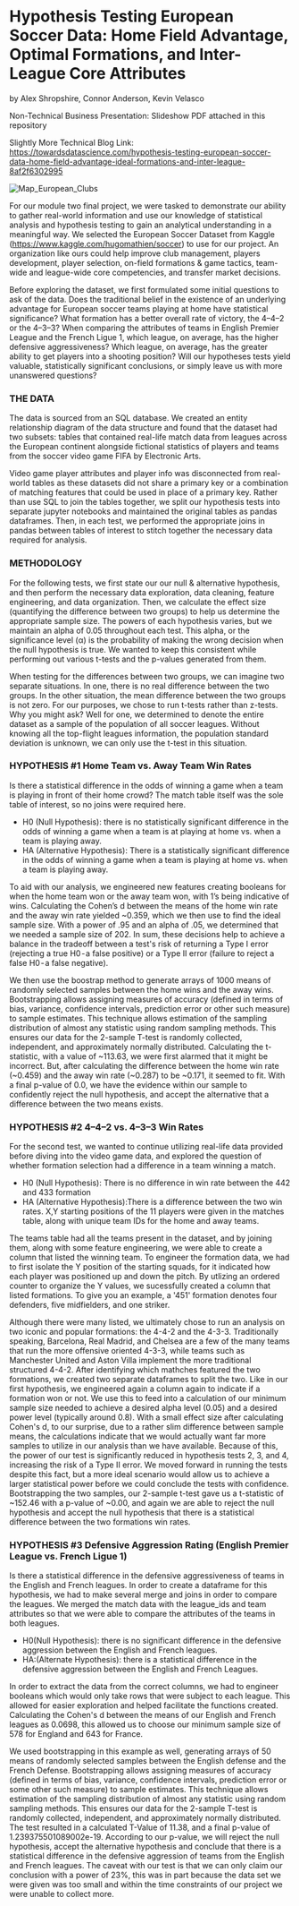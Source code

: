 # Hypothesis Testing European Soccer Data: Home Field Advantage, Optimal Formations, and Inter-League Core Attributes

by Alex Shropshire, Connor Anderson, Kevin Velasco

Non-Technical Business Presentation: Slideshow PDF attached in this repository

Slightly More Technical Blog Link: https://towardsdatascience.com/hypothesis-testing-european-soccer-data-home-field-advantage-ideal-formations-and-inter-league-8af2f6302995


![Map_European_Clubs](map_clubs.png)

For our module two final project, we were tasked to demonstrate our ability to gather real-world information and use our knowledge of statistical analysis and hypothesis testing to gain an analytical understanding in a meaningful way. We selected the European Soccer Dataset from Kaggle (https://www.kaggle.com/hugomathien/soccer) to use for our project. An organization like ours could help improve club management, players development, player selection, on-field formations & game tactics, team-wide and league-wide core competencies, and transfer market decisions. 

Before exploring the dataset, we first formulated some initial questions to ask of the data. Does the traditional belief in the existence of an underlying advantage for European soccer teams playing at home have statistical significance? What formation has a better overall rate of victory, the 4–4–2 or the 4–3–3? When comparing the attributes of teams in English Premier League and the French Ligue 1, which league, on average, has the higher defensive aggressiveness? Which league, on average, has the greater ability to get players into a shooting position? Will our hypotheses tests yield valuable, statistically significant conclusions, or simply leave us with more unanswered questions?

### THE DATA ### 

The data is sourced from an SQL database. We created an entity relationship diagram of the data structure and found that the dataset had two subsets:  tables that contained real-life match data from leagues across the European continent alongside fictional statistics of players and teams from the soccer video game FIFA by Electronic Arts. 

Video game player attributes and player info was disconnected from real-world tables as these datasets did not share a primary key or a combination of matching features that could be used in place of a primary key. Rather than use SQL to join the tables together, we split our hypothesis tests into separate jupyter notebooks and maintained the original tables as pandas dataframes. Then, in each test, we performed the appropriate joins in pandas between tables of interest to stitch together the necessary data required for analysis. 

### METHODOLOGY ###
For the following tests, we first state our our null & alternative hypothesis, and then perform the necessary data exploration, data cleaning, feature engineering, and data organization. Then, we calculate the effect size (quantifying the difference between two groups) to help us determine the appropriate sample size. The powers of each hypothesis varies, but we maintain an alpha of 0.05 throughout each test. This alpha, or the significance level (α) is the probability of making the wrong decision when the null hypothesis is true. We wanted to keep this consistent while performing out various t-tests and the p-values generated from them. 

When testing for the differences between two groups, we can imagine two separate situations. In one, there is no real difference between the two groups. In the other situation, the mean difference between the two groups is not zero. For our purposes, we chose to run t-tests rather than z-tests. Why you might ask? Well for one, we determined to denote the entire dataset as a sample of the population of all soccer leagues. Without knowing all the top-flight leagues information, the population standard deviation is unknown, we can only use the t-test in this situation. 


### HYPOTHESIS #1 Home Team vs. Away Team Win Rates ###

Is there a statistical difference in the odds of winning a game when a team is playing in front of their home crowd? The match table itself was the sole table of interest, so no joins were required here.  
- H0 (Null Hypothesis): there is no statistically significant difference in the odds of winning a game when a team is at playing at home vs. when a team is playing away.
- HA (Alternative Hypothesis): There is a statistically significant difference in the odds of winning a game when a team is playing at home vs. when a team is playing away. 
  
To aid with our analysis, we engineered new features creating booleans for when the home team won or the away team won, with 1’s being indicative of wins. Calculating the Cohen’s d between the means of the home win rate and the away win rate yielded ~0.359, which we then use to find the ideal sample size. With a power of .95 and an alpha of .05, we determined that we needed a sample size of 202. In sum, these decisions help to achieve a balance in the tradeoff between a test's risk of returning a Type I error (rejecting a true H0 - a false positive) or a Type II error (failure to reject a false H0 - a false negative).

We then use the boostrap method to generate arrays of 1000 means of randomly selected samples between the home wins and the away wins. Bootstrapping allows assigning measures of accuracy (defined in terms of bias, variance, confidence intervals, prediction error or other such measure) to sample estimates. This technique allows estimation of the sampling distribution of almost any statistic using random sampling methods. This ensures our data for the 2-sample T-test is randomly collected, independent, and approximately normally distributed. Calculating the t-statistic, with a value of ~113.63, we were first alarmed that it might be incorrect. But, after calculating the difference between the home win rate (~0.459) and the away win rate (~0.287) to be ~0.171, it seemed to fit. With a final p-value of 0.0, we have the evidence within our sample to confidently reject the null hypothesis, and accept the alternative that a difference between the two means exists. 


### HYPOTHESIS #2 4–4–2 vs. 4–3–3 Win Rates ###

For the second test, we wanted to continue utilizing real-life data provided before diving into the video game data, and explored the question of whether formation selection had a difference in a team winning a match.
- H0 (Null Hypothesis): There is no difference in win rate between the 442 and 433 formation
- HA (Alternative Hypothesis):There is a difference between the two win rates. X,Y starting positions of the 11 players were given in the matches table, along with unique team IDs for the home and away teams. 

The teams table had all the teams present in the dataset, and by joining them, along with some feature engineering, we were able to create a column that listed the winning team. To engineer the formation data, we had to first isolate the Y position of the starting squads, for it indicated how each player was positioned up and down the pitch. By utlizing an ordered counter to organize the Y values, we sucessfully created a column that listed formations. To give you an example, a '451' formation denotes four defenders, five midfielders, and one striker. 

Although there were many listed, we ultimately chose to run an analysis on two iconic and popular formations: the 4-4-2 and the 4-3-3. Traditionally speaking, Barcelona, Real Madrid, and Chelsea are a few of the many teams that run the more offensive oriented 4-3-3, while teams such as Manchester United and Aston Villa implement the more traditional structured 4-4-2. After identifying which mathches featured the two formations, we created two separate dataframes to split the two. Like in our first hypothesis, we engineered again a column again to indicate if a formation won or not. We use this to feed into a calculation of our minimum sample size needed to achieve a desired alpha level (0.05) and a desired power level (typically around 0.8). With a small effect size after calculating Cohen's d, to our surprise, due to a rather slim difference between sample means, the calculations indicate that we would actually want far more samples to utilize in our analysis than we have available. Because of this, the power of our test is significantly reduced in hypothesis tests 2, 3, and 4, increasing the risk of a Type II error. We moved forward in running the tests despite this fact, but a more ideal scenario would allow us to achieve a larger statistical power before we could conclude the tests with confidence. Bootstrapping the two samples, our 2-sample t-test gave us a t-statistic of ~152.46 with a p-value of ~0.00, and again we are able to reject the null hypothesis and accept the null hypothesis that there is a statistical difference between the two formations win rates.


### HYPOTHESIS #3 Defensive Aggression Rating (English Premier League vs. French Ligue 1) ###

Is there a statistical difference in the defensive aggressiveness of teams in the English and French leagues. In order to create a dataframe for this hypothesis, we had to make several merge and joins in order to compare the leagues. We merged the match data with the league_ids and team attributes so that we were able to compare the attributes of the teams in both leagues. 
- H0(Null Hypothesis): there is no significant difference in the defensive aggression between the English and French leagues. 
- HA:(Alternate Hypothesis): there is a statistical difference in the defensive aggression between the English and French Leagues. 

In order to extract the data from the correct columns, we had to engineer booleans which would only take rows that were subject to each league. This allowed for easier exploration and helped facilitate the functions created. Calculating the Cohen's d between the means of our English and French leagues as 0.0698, this allowed us to choose our minimum sample size of 578 for England and 643 for France.

We used bootstrapping in this example as well, generating arrays of 50 means of randomly selected samples between the English defense and the French Defense. Bootstrapping allows assigning measures of accuracy (defined in terms of bias, variance, confidence intervals, prediction error or some other such measure) to sample estimates. This technique allows estimation of the sampling distribution of almost any statistic using random sampling methods. This ensures our data for the 2-sample T-test is randomly collected, independent, and approximately normally distributed. The test resulted in a calculated T-Value of 11.38, and a final p-value of 1.239375501089002e-19. According to our p-value, we will reject the null hypothesis, accept the alternative hypothesis and conclude that there is a statistical difference in the defensive aggression of teams from the English and French leagues. The caveat with our test is that we can only claim our conclusion with a power of 23%, this was in part because the data set we were given was too small and within the time constraints of our project we were unable to collect more. 